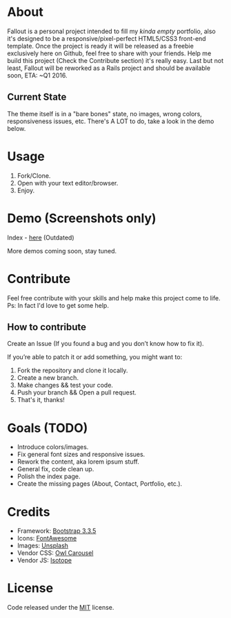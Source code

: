 # About

Fallout is a personal project intended to fill my *kinda empty* portfolio, also it's designed to be a responsive/pixel-perfect HTML5/CSS3 front-end template. Once the project is ready it will be released as a freebie exclusively here on Github, feel free to share with your friends. Help me build this project (Check the Contribute section) it's really easy. Last but not least, Fallout will be reworked as a Rails project and should be available soon, ETA: ~Q1 2016.

## Current State

The theme itself is in a "bare bones" state, no images, wrong colors, responsiveness issues, etc. There's A LOT to do, take a look in the demo below.

# Usage

1. Fork/Clone.
2. Open with your text editor/browser.
3. Enjoy.

# Demo (Screenshots only)

Index - [here](img/index.jpg) (Outdated)

More demos coming soon, stay tuned.

# Contribute

Feel free contribute with your skills and help make this project come to life. Ps: In fact I'd love to get some help.

## How to contribute

Create an Issue (If you found a bug and you don’t know how to fix it).

If you’re able to patch it or add something, you might want to:

1. Fork the repository and clone it locally.
2. Create a new branch.
3. Make changes && test your code.
4. Push your branch && Open a pull request.
6. That's it, thanks!

# Goals (TODO)

* Introduce colors/images.
* Fix general font sizes and responsive issues.
* Rework the content, aka lorem ipsum stuff.
* General fix, code clean up.
* Polish the index page.
* Create the missing pages (About, Contact, Portfolio, etc.).

# Credits

* Framework: [Bootstrap 3.3.5](http://getbootstrap.com)
* Icons: [FontAwesome](http://fortawesome.github.io/Font-Awesome)
* Images: [Unsplash](http://unsplash.com)
* Vendor CSS: [Owl Carousel](http://owlgraphic.com/owlcarousel)
* Vendor JS: [Isotope](http://isotope.metafizzy.co)

# License

Code released under the [MIT](https://github.com/marlospomin/fallout/blob/master/LICENSE) license.
